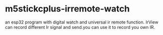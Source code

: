 # m5stickcplus-irremote-watch
an esp32 program with digital watch and universal ir remote function.
IrView can record different Ir signal and send.you can use it to record you own IR.
